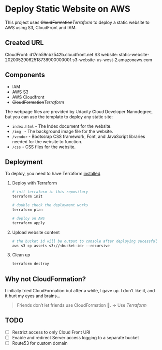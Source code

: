 # Deploy Static Website on AWS

This project uses ~~CloudFormation~~*Terraform* to deploy a static website to AWS using S3, CloudFront and IAM.

## Created URL

CloudFront: d17nh59nbz542b.cloudfront.net
S3 website: static-website-20200529062518738900000001.s3-website-us-west-2.amazonaws.com

## Components

- IAM
- AWS S3
- AWS Cloudfront
- ~~CloudFormation~~*Terraform*

The webpage files are provided by Udacity Cloud Developer Nanodegree, but you can use the template to deploy any static site:

- `index.html` - The Index document for the website.
- `/img ` - The background image file for the website.
- `/vendor` - Bootssrap CSS framework, Font, and JavaScript libraries needed for the website to function.
- `/css` - CSS files for the website.

## Deployment

To deploy, you need to have Terraform [installed](https://learn.hashicorp.com/terraform/getting-started/install.html).

1. Deploy with Terraform

    ```bash
    # init terraform in this repository
    terraform init

    # double check the deployment works
    terraform plan

    # deploy on AWS
    terraform apply
    ```

2. Upload website content

    ```bash
    # the bucket id will be output to console after deploying sucessfully
    aws s3 cp assets s3://<bucket-id> --recursive
    ```

3. Clean up

    ```bash
    terraform destroy
    ```

## Why not CloudFormation?

I initially tried CloudFormation but after a while, I gave up. I don't like it, and it hurt my eyes and brains...

> Friends don’t let friends use CloudFormation :no_good:. -> Use *Terraform*

## TODO

- [ ] Restrict access to only Cloud Front URI
- [ ] Enable and redirect Server access logging to a separate bucket
- [ ] Route53 for custom domain